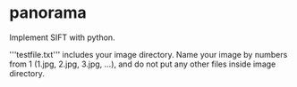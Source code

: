# panorama
Implement SIFT with python.

'''testfile.txt''' includes your image directory.
Name your image by numbers from 1 (1.jpg, 2.jpg, 3.jpg, ...), and do not put any other files inside image directory.
